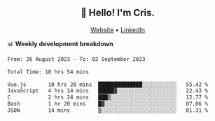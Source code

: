 
<h2 align="center">👋 Hello! I'm Cris.</h2>
<p align="center">
  <a href="https://www.criscunas.dev">Website</a> •
  <a href="https://www.linkedin.com/in/cristophercunas/">LinkedIn</a> 
</p>


📊 **Weekly development breakdown**
<!--START_SECTION:waka-->

```txt
From: 26 August 2023 - To: 02 September 2023

Total Time: 18 hrs 54 mins

Vue.js       10 hrs 28 mins  ██████████████░░░░░░░░░░░   55.42 %
JavaScript   4 hrs 14 mins   █████▓░░░░░░░░░░░░░░░░░░░   22.43 %
C            2 hrs 24 mins   ███▒░░░░░░░░░░░░░░░░░░░░░   12.77 %
Bash         1 hr 20 mins    █▓░░░░░░░░░░░░░░░░░░░░░░░   07.06 %
JSON         14 mins         ▒░░░░░░░░░░░░░░░░░░░░░░░░   01.31 %
```

<!--END_SECTION:waka-->
